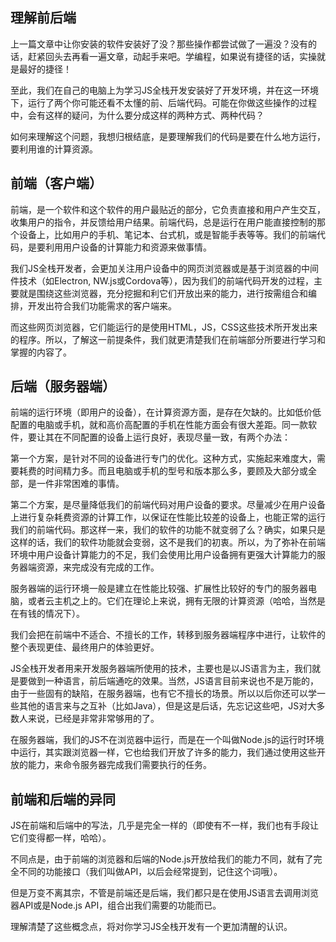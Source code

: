 ## 理解前后端

上一篇文章中让你安装的软件安装好了没？那些操作都尝试做了一遍没？没有的话，赶紧回头去再看一遍文章，动起手来吧。学编程，如果说有捷径的话，实操就是最好的捷径！

至此，我们在自己的电脑上为学习JS全栈开发安装好了开发环境，并在这一环境下，运行了两个你可能还看不太懂的前、后端代码。可能在你做这些操作的过程中，会有这样的疑问，为什么要分成这样的两种方式、两种代码？

如何来理解这个问题，我想归根结底，是要理解我们的代码是要在什么地方运行，要利用谁的计算资源。

## 前端（客户端）
前端，是一个软件和这个软件的用户最贴近的部分，它负责直接和用户产生交互，收集用户的指令，并反馈给用户结果。前端代码，总是运行在用户能直接控制的那个设备上，比如用户的手机、笔记本、台式机，或是智能手表等等。我们的前端代码，是要利用用户设备的计算能力和资源来做事情。


我们JS全栈开发者，会更加关注用户设备中的网页浏览器或是基于浏览器的中间件技术（如Electron, NW.js或Cordova等），因为我们的前端代码开发的过程，主要就是围绕这些浏览器，充分挖掘和利它们开放出来的能力，进行按需组合和编排，开发出符合我们功能需求的客户端来。

而这些网页浏览器，它们能运行的是使用HTML，JS，CSS这些技术所开发出来的程序。所以，了解这一前提条件，我们就更清楚我们在前端部分所要进行学习和掌握的内容了。

## 后端（服务器端）
前端的运行环境（即用户的设备），在计算资源方面，是存在欠缺的。比如低价低配置的电脑或手机，就和高价高配置的手机在性能方面会有很大差距。同一款软件，要让其在不同配置的设备上运行良好，表现尽量一致，有两个办法：

第一个方案，是针对不同的设备进行专门的优化。这种方式，实施起来难度大，需要耗费的时间精力多。而且电脑或手机的型号和版本那么多，要顾及大部分或全部，是一件非常困难的事情。

第二个方案，是尽量降低我们的前端代码对用户设备的要求。尽量减少在用户设备上进行复杂耗费资源的计算工作，以保证在性能比较差的设备上，也能正常的运行我们的前端代码。那这样一来，我们的软件的功能不就变弱了么？确实，如果只是这样的话，我们的软件功能就会变弱，这不是我们的初衷。所以，为了弥补在前端环境中用户设备计算能力的不足，我们会使用比用户设备拥有更强大计算能力的服务器端资源，来完成没有完成的工作。

服务器端的运行环境一般是建立在性能比较强、扩展性比较好的专门的服务器电脑，或者云主机之上的。它们在理论上来说，拥有无限的计算资源（哈哈，当然是在有钱的情况下）。


我们会把在前端中不适合、不擅长的工作，转移到服务器端程序中进行，让软件的整个表现更佳、最终用户的体验更好。

JS全栈开发者用来开发服务器端所使用的技术，主要也是以JS语言为主，我们就是要做到一种语言，前后端通吃的效果。当然，JS语言目前来说也不是万能的，由于一些固有的缺陷，在服务器端，也有它不擅长的场景。所以以后你还可以学一些其他的语言来与之互补（比如Java），但是这是后话，先忘记这些吧，JS对大多数人来说，已经是非常非常够用的了。

在服务器端，我们的JS不在浏览器中运行，而是在一个叫做Node.js的运行时环境中运行，其实跟浏览器一样，它也给我们开放了许多的能力，我们通过使用这些开放的能力，来命令服务器完成我们需要执行的任务。

## 前端和后端的异同
JS在前端和后端中的写法，几乎是完全一样的（即使有不一样，我们也有手段让它们变得都一样，哈哈）。

不同点是，由于前端的浏览器和后端的Node.js开放给我们的能力不同，就有了完全不同的功能接口（我们叫做API，以后会经常提到，记住这个词哦）。

但是万变不离其宗，不管是前端还是后端，我们都只是在使用JS语言去调用浏览器API或是Node.js API，组合出我们需要的功能而已。

理解清楚了这些概念点，将对你学习JS全栈开发有一个更加清醒的认识。

